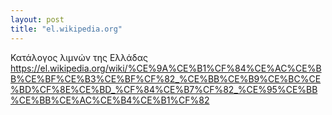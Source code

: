 ```yaml
---
layout: post
title: "el.wikipedia.org"
---
```


Κατάλογος λιμνών της Ελλάδας
https://el.wikipedia.org/wiki/%CE%9A%CE%B1%CF%84%CE%AC%CE%BB%CE%BF%CE%B3%CE%BF%CF%82_%CE%BB%CE%B9%CE%BC%CE%BD%CF%8E%CE%BD_%CF%84%CE%B7%CF%82_%CE%95%CE%BB%CE%BB%CE%AC%CE%B4%CE%B1%CF%82
